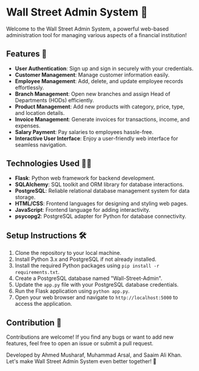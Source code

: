 # Wall Street Admin System 🏦

Welcome to the Wall Street Admin System, a powerful web-based administration tool for managing various aspects of a financial institution!

## Features 🚀

- **User Authentication**: Sign up and sign in securely with your credentials.
- **Customer Management**: Manage customer information easily.
- **Employee Management**: Add, delete, and update employee records effortlessly.
- **Branch Management**: Open new branches and assign Head of Departments (HODs) efficiently.
- **Product Management**: Add new products with category, price, type, and location details.
- **Invoice Management**: Generate invoices for transactions, income, and expenses.
- **Salary Payment**: Pay salaries to employees hassle-free.
- **Interactive User Interface**: Enjoy a user-friendly web interface for seamless navigation.

## Technologies Used 🧑‍💻

- **Flask**: Python web framework for backend development.
- **SQLAlchemy**: SQL toolkit and ORM library for database interactions.
- **PostgreSQL**: Reliable relational database management system for data storage.
- **HTML/CSS**: Frontend languages for designing and styling web pages.
- **JavaScript**: Frontend language for adding interactivity.
- **psycopg2**: PostgreSQL adapter for Python for database connectivity.

## Setup Instructions 🛠️

1. Clone the repository to your local machine.
2. Install Python 3.x and PostgreSQL if not already installed.
3. Install the required Python packages using `pip install -r requirements.txt`.
4. Create a PostgreSQL database named "Wall-Street-Admin".
5. Update the `app.py` file with your PostgreSQL database credentials.
6. Run the Flask application using `python app.py`.
7. Open your web browser and navigate to `http://localhost:5000` to access the application.

## Contribution 🤝

Contributions are welcome! If you find any bugs or want to add new features, feel free to open an issue or submit a pull request.

Developed by Ahmed Musharaf, Muhammad Arsal, and Saaim Ali Khan. Let's make Wall Street Admin System even better together! 🌟
